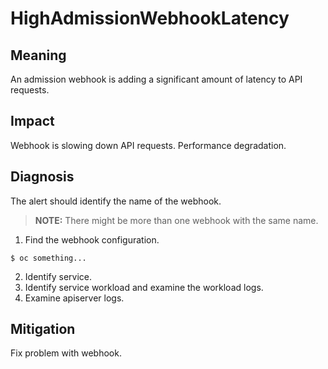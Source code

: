 # HighAdmissionWebhookLatency

## Meaning

An admission webhook is adding a significant amount of latency to API requests.

## Impact

Webhook is slowing down API requests. Performance degradation.

## Diagnosis

The alert should identify the name of the webhook.

> **NOTE:** There might be more than one webhook with the same name.

1. Find the webhook configuration.

```console
$ oc something...
```

2. Identify service.
3. Identify service workload and examine the workload logs.
4. Examine apiserver logs. 

## Mitigation

Fix problem with webhook.
